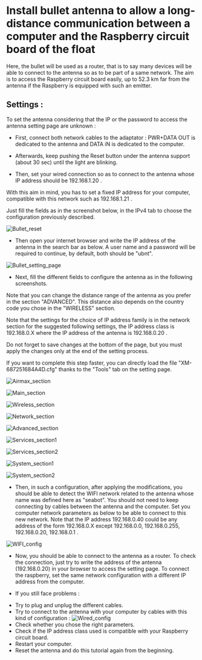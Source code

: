 # Install bullet antenna to allow a long-distance communication between a computer and the Raspberry circuit board of the float

Here, the bullet will be used as a router, that is to say many devices will be able to connect to the antenna so as to be part of a same network. The aim is to access the Raspberry circuit board easily, up to 52.3 km far from the antenna if the Raspberry is equipped with such an emitter.

## Settings :

To set the antenna considering that the IP or the password to access the antenna setting page are unknown :

* First, connect both network cables to the adaptator : PWR+DATA OUT is dedicated to the antenna and DATA iN is dedicated to the computer.

* Afterwards, keep pushing the Reset button under the antenna support (about 30 sec) until the light are blinking.

* Then, set your wired connection so as to connect to the antenna whose IP address should be 192.168.1.20 .

With this aim in mind, you has to set a fixed IP address for your computer, compatible with this network such as 192.168.1.21 .

Just fill the fields as in the screenshot below, in the IPv4 tab to choose the configuration previously described.

![Bullet_reset](https://github.com/houdeval/cognac_regulation/bullet_antenna_setting/bullet_reset.png)

* Then open your internet browser and write the IP address of the antenna in the search bar as below. A user name and a password will be required to continue, by default, both should be "ubnt".

![Bullet_setting_page](https://github.com/houdeval/cognac_regulation/bullet_antenna_setting/bullet_setting_page.png)

* Next, fill the different fields to configure the antenna as in the following screenshots.


Note that you can change the distance range of the antenna as you prefer in the section "ADVANCED". This distance also depends on the country code you chose in the "WIRELESS" section.


Note that the settings for the choice of IP address family is in the network section for the suggested following settings, the IP address class is 192.168.0.X where the IP address of the antenna is 192.168.0.20 .


Do not forget to save changes at the bottom of the page, but you must apply the changes only at the end of the setting process.


If you want to complete this step faster, you can directly load the file "XM-687251684A4D.cfg" thanks to the "Tools" tab on the setting page.


![Airmax_section](https://github.com/houdeval/cognac_regulation/bullet_antenna_setting/airmax_section.png)

![Main_section](https://github.com/houdeval/cognac_regulation/bullet_antenna_setting/main_section.png)

![Wireless_section](https://github.com/houdeval/cognac_regulation/bullet_antenna_setting/wireless_section.png)

![Network_section](https://github.com/houdeval/cognac_regulation/bullet_antenna_setting/network_section.png)

![Advanced_section](https://github.com/houdeval/cognac_regulation/bullet_antenna_setting/advanced_section.png)

![Services_section1](https://github.com/houdeval/cognac_regulation/bullet_antenna_setting/services_section1.png)

![Services_section2](https://github.com/houdeval/cognac_regulation/bullet_antenna_setting/services_section2.png)

![System_section1](https://github.com/houdeval/cognac_regulation/bullet_antenna_setting/system_section1.png)

![System_section2](https://github.com/houdeval/cognac_regulation/bullet_antenna_setting/system_section2.png)

* Then, in such a configuration, after applying the modifications, you should be able to detect the WIFI network related to the antenna whose name was defined here as "seabot". You should not need to keep connecting by cables between the antenna and the computer. Set you computer network parameters as below to be able to connect to this new network. Note that the IP address 192.168.0.40 could be any address of the form 192.168.0.X except 192.168.0.0, 192.168.0.255, 192.168.0.20, 192.168.0.1 .

![WIFI_config](https://github.com/houdeval/cognac_regulation/bullet_antenna_setting/WIFI_config.png)

* Now, you should be able to connect to the antenna as a router. To check the connection, just try to write the address of the antenna (192.168.0.20) in your browser to access the setting page. To connect the raspberry, set the same network configuration with a different IP address from the computer.


* If you still face problems :
- Try to plug and unplug the different cables.
- Try to connect to the antenna with your computer by cables with this kind of configuration :
![Wired_config](https://github.com/houdeval/cognac_regulation/bullet_antenna_setting/wired_config.png)
- Check whether you chose the right parameters.
- Check if the IP address class used is compatible with your Raspberry circuit board.
- Restart your computer.
- Reset the antenna and do this tutorial again from the beginning.
